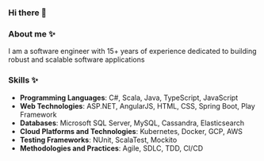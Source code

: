 ### Hi there 👋

###  About me ✨
I am a software engineer with 15+ years of experience dedicated to building robust and scalable software applications

### Skills ✨ 
- **Programming Languages**: C#, Scala, Java, TypeScript, JavaScript
- **Web Technologies**: ASP.NET, AngularJS, HTML, CSS, Spring Boot, Play Framework
- **Databases**: Microsoft SQL Server, MySQL, Cassandra, Elasticsearch
- **Cloud Platforms and Technologies**: Kubernetes, Docker, GCP, AWS
- **Testing Frameworks**: NUnit, ScalaTest, Mockito
- **Methodologies and Practices**: Agile, SDLC, TDD, CI/CD

